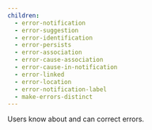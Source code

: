 ```yaml
---
children:
  - error-notification
  - error-suggestion
  - error-identification
  - error-persists
  - error-association
  - error-cause-association
  - error-cause-in-notification
  - error-linked
  - error-location
  - error-notification-label
  - make-errors-distinct
---
```


Users know about and can correct errors.
